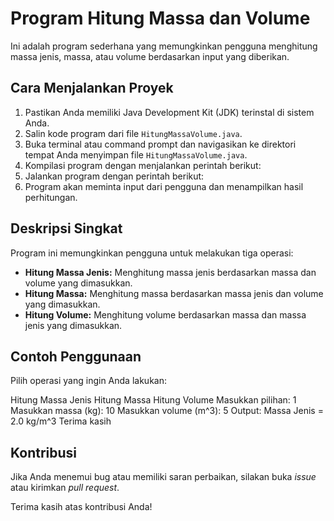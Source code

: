 # Program Hitung Massa dan Volume

Ini adalah program sederhana yang memungkinkan pengguna menghitung massa jenis, massa, atau volume berdasarkan input yang diberikan.

## Cara Menjalankan Proyek

1. Pastikan Anda memiliki Java Development Kit (JDK) terinstal di sistem Anda.
2. Salin kode program dari file `HitungMassaVolume.java`.
3. Buka terminal atau command prompt dan navigasikan ke direktori tempat Anda menyimpan file `HitungMassaVolume.java`.
4. Kompilasi program dengan menjalankan perintah berikut:
5. Jalankan program dengan perintah berikut:
6. Program akan meminta input dari pengguna dan menampilkan hasil perhitungan.

## Deskripsi Singkat

Program ini memungkinkan pengguna untuk melakukan tiga operasi:
- **Hitung Massa Jenis:** Menghitung massa jenis berdasarkan massa dan volume yang dimasukkan.
- **Hitung Massa:** Menghitung massa berdasarkan massa jenis dan volume yang dimasukkan.
- **Hitung Volume:** Menghitung volume berdasarkan massa dan massa jenis yang dimasukkan.

## Contoh Penggunaan

Pilih operasi yang ingin Anda lakukan:

Hitung Massa Jenis
Hitung Massa
Hitung Volume
Masukkan pilihan: 1
Masukkan massa (kg): 10
Masukkan volume (m^3): 5
Output: Massa Jenis = 2.0 kg/m^3
Terima kasih


## Kontribusi

Jika Anda menemui bug atau memiliki saran perbaikan, silakan buka *issue* atau kirimkan *pull request*.

Terima kasih atas kontribusi Anda!

